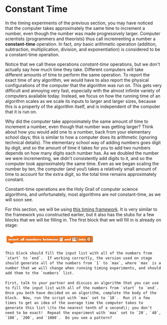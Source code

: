 # Constant Time

 In the timing experiments of the previous section, you may have noticed that the computer takes approximately the same time to increment a number, even though the number was made progressively larger.  Computer scientists \(programmers and theorists\) thus call incrementing a number a **constant-time** operation.  In fact, _any_ basic arithmetic operation \(addition, subtraction, multiplication, division, and exponentiation\) is considered to be a constant-time operation.

 Notice that we call these operations _constant-time_ operations, but we don't actually say how much time they take.  Different computers will take different amounts of time to perform the same operation.  To report the exact time of any algorithm, we would have to also report the physical configurations of the computer that the algorithm was run on.  This gets very difficult and annoying very fast, especially with the almost infinite variety of computers available today.  Instead, we focus on how the running time of an algorithm scales as we scale its inputs to larger and larger sizes, because this is a property of the algorithm itself, and is independent of the computer that it is run on.

 Why did the computer take approximately the same amount of time to increment a number, even though that number was getting larger?  Think about how you would add one to a number, back from your elementary school days; this is similar to how a computer does its arithmetic \(ignoring technical details\).  The elementary school way of adding numbers goes digit by digit, and so the amount of time it takes for you to add two numbers depends on how many digits each number has.  As we doubled the number we were incrementing, we didn't consistently add digits to it, and so the computer took approximately the same time.  Even as we began scaling the number by ten, the computer \(and you!\) takes a relatively small amount of time to account for the extra digit, so the total time remains approximately constant.

 Constant-time operations are the Holy Grail of computer science algorithms, and unfortunately, most algorithms are _not_ constant-time, as we will soon see.



For this section, we will be using [this timing framework](http://snap.berkeley.edu/snapsource/snap.html#open:https://beautyjoy.github.io/bjc-r/cur/programming/algorithms/timing/../../../../prog/algorithms/timing-framework.xml).  It is very similar to the framework you constructed earlier, but it also has the stubs for a few blocks that we will be filling in.  The first block that we will fill in is already on stage:

![](../.gitbook/assets/image%20%28101%29.png)

    This block should fill the input list with all of the numbers from `start` to `end`.  If working correctly, the version used on stage should generate all of the numbers from `1` to `max`, where `max` is a number that we will change when running timing experiments, and should add them to the `numbers` list.

    First, talk to your partner and discuss an algorithm that you can use to fill the input list with all of the numbers from `start` to `end`.  Once you both have decided on an algorithm, complete the body of the block.  Now, run the script with `max` set to `10`.  Run it a few times to get an idea of the average time the computer takes to generate this list \(to the nearest tenth of a second\); you don't need to be exact!  Repeat the experiment with `max` set to `20`, `40`, `100`, `200`, and `1000`.  Do you see a pattern?

